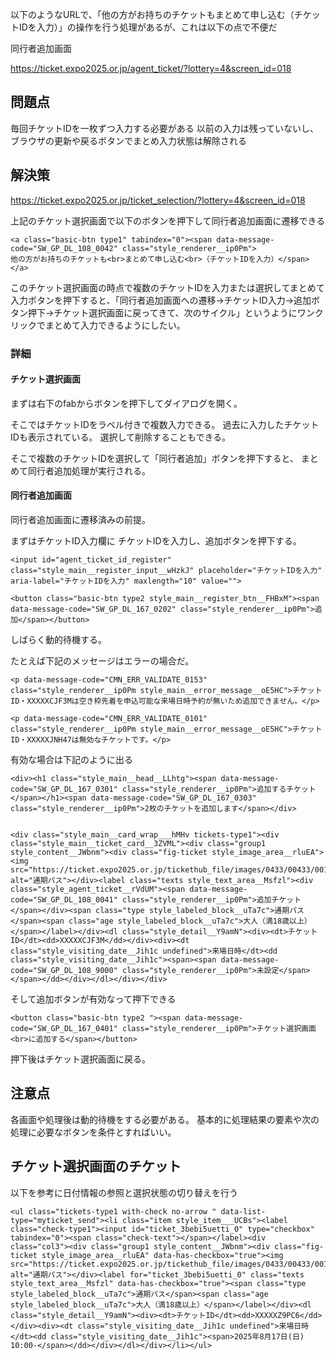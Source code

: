 
以下のようなURLで、「他の方がお持ちのチケットもまとめて申し込む（チケットIDを入力）」の操作を行う処理があるが、これは以下の点で不便だ

同行者追加画面

https://ticket.expo2025.or.jp/agent_ticket/?lottery=4&screen_id=018

## 問題点

毎回チケットIDを一枚ずつ入力する必要がある
以前の入力は残っていないし、
ブラウザの更新や戻るボタンでまとめ入力状態は解除される


## 解決策

https://ticket.expo2025.or.jp/ticket_selection/?lottery=4&screen_id=018

上記のチケット選択画面で以下のボタンを押下して同行者追加画面に遷移できる

```
<a class="basic-btn type1" tabindex="0"><span data-message-code="SW_GP_DL_108_0042" class="style_renderer__ip0Pm">
他の方がお持ちのチケットも<br>まとめて申し込む<br>（チケットIDを入力）</span></a>
```

このチケット選択画面の時点で複数のチケットIDを入力または選択してまとめて入力ボタンを押下すると、「同行者追加画面への遷移->チケットID入力->追加ボタン押下->チケット選択画面に戻ってきて、次のサイクル」というようにワンクリックでまとめて入力できるようにしたい。

### 詳細

#### チケット選択画面

まずは右下のfabからボタンを押下してダイアログを開く。

そこではチケットIDをラベル付きで複数入力できる。
過去に入力したチケットIDも表示されている。
選択して削除することもできる。

そこで複数のチケットIDを選択して「同行者追加」ボタンを押下すると、
まとめて同行者追加処理が実行される。

#### 同行者追加画面

同行者追加画面に遷移済みの前提。

まずはチケットID入力欄に チケットIDを入力し、追加ボタンを押下する。

```
<input id="agent_ticket_id_register" class="style_main__register_input__wHzkJ" placeholder="チケットIDを入力" aria-label="チケットIDを入力" maxlength="10" value="">

<button class="basic-btn type2 style_main__register_btn__FHBxM"><span data-message-code="SW_GP_DL_167_0202" class="style_renderer__ip0Pm">追加</span></button>
```

しばらく動的待機する。

たとえば下記のメッセージはエラーの場合だ。

```
<p data-message-code="CMN_ERR_VALIDATE_0153" class="style_renderer__ip0Pm style_main__error_message__oE5HC">チケットID・XXXXXCJF3Mは空き枠先着を申込可能な来場日時予約が無いため追加できません。</p>

<p data-message-code="CMN_ERR_VALIDATE_0101" class="style_renderer__ip0Pm style_main__error_message__oE5HC">チケットID・XXXXXJNH47は無効なチケットです。</p>

```

有効な場合は下記のように出る

```
<div><h1 class="style_main__head__LLhtg"><span data-message-code="SW_GP_DL_167_0301" class="style_renderer__ip0Pm">追加するチケット</span></h1><span data-message-code="SW_GP_DL_167_0303" class="style_renderer__ip0Pm">2枚のチケットを追加します</span></div>


<div class="style_main__card_wrap___hMHv tickets-type1"><div class="style_main__ticket_card__3ZVML"><div class="group1 style_content__JWbnm"><div class="fig-ticket style_image_area__rluEA"><img src="https://ticket.expo2025.or.jp/tickethub_file/images/0433/00433/0010/0/item_large_image/d477b10309c43041f70a54c08d751e48516b.gif" alt="通期パス"></div><label class="texts style_text_area__Msfzl"><div class="style_agent_ticket__rVdUM"><span data-message-code="SW_GP_DL_108_0041" class="style_renderer__ip0Pm">追加チケット</span></div><span class="type style_labeled_block__uTa7c">通期パス</span><span class="age style_labeled_block__uTa7c">大人（満18歳以上）</span></label></div><dl class="style_detail__Y9amN"><div><dt>チケットID</dt><dd>XXXXXCJF3M</dd></div><div><dt class="style_visiting_date__Jih1c undefined">来場日時</dt><dd class="style_visiting_date__Jih1c"><span><span data-message-code="SW_GP_DL_108_9000" class="style_renderer__ip0Pm">未設定</span></span></dd></div></dl></div></div>

```

そして追加ボタンが有効なって押下できる

```
<button class="basic-btn type2 "><span data-message-code="SW_GP_DL_167_0401" class="style_renderer__ip0Pm">チケット選択画面<br>に追加する</span></button>
```

押下後はチケット選択画面に戻る。

## 注意点

各画面や処理後は動的待機をする必要がある。
基本的に処理結果の要素や次の処理に必要なボタンを条件とすればいい。

## チケット選択画面のチケット

以下を参考に日付情報の参照と選択状態の切り替えを行う

```
<ul class="tickets-type1 with-check no-arrow " data-list-type="myticket_send"><li class="item style_item___UCBs"><label class="check-type1"><input id="ticket_3bebi5uetti_0" type="checkbox" tabindex="0"><span class="check-text"></span></label><div class="col3"><div class="group1 style_content__JWbnm"><div class="fig-ticket style_image_area__rluEA" data-has-checkbox="true"><img src="https://ticket.expo2025.or.jp/tickethub_file/images/0433/00433/0010/0/item_large_image/d477b10309c43041f70a54c08d751e48516b.gif" alt="通期パス"></div><label for="ticket_3bebi5uetti_0" class="texts style_text_area__Msfzl" data-has-checkbox="true"><span class="type style_labeled_block__uTa7c">通期パス</span><span class="age style_labeled_block__uTa7c">大人（満18歳以上）</span></label></div><dl class="style_detail__Y9amN"><div><dt>チケットID</dt><dd>XXXXXZ9PC6</dd></div><div><dt class="style_visiting_date__Jih1c undefined">来場日時</dt><dd class="style_visiting_date__Jih1c"><span>2025年8月17日(日) 10:00-</span></dd></div></dl></div></li></ul>
```
